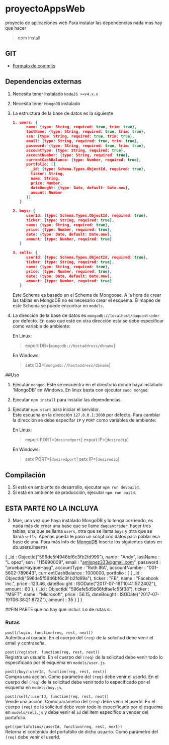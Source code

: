 # proyectoAppsWeb
proyecto de aplicaciones web
Para instalar las dependencias nada mas hay que hacer 
>npm install

## GIT
* [Formato de commits](http://udacity.github.io/git-styleguide/)

## Dependencias externas
1. Necesita tener instalado `NodeJS >=v4.x.x`
2. Necesita tener `MongoDB` instalado
3. La estructura de la base de datos es la siguiente
   ```json
   1. users: {  
         name: {type: String, required: true, trim: true},  
         lastName: {type: String, required: true, trim: true},  
         ssn: {type: String, required: true, trim: true},  
         email: {type: String, required: true, trim: true},  
         password: {type: String, required: true, trim: true},  
         accountType: {type: String, required: true},  
         accountNumber: {type: String, required: true},  
         currentCashBalance: {type: Number, required: true},  
         portfolio: [{  
           _id: {type: Schema.Types.ObjectId, required: true},  
           ticker: String,  
           name: String,  
           price: Number,  
           dateBought: {type: Date, default: Date.now},  
           amount: Number  
         }]  
      }
   
   2. buys: {  
         userId: {type: Schema.Types.ObjectId, required: true},  
         ticker: {type: String, required: true},  
         name: {type: String, required: true},  
         price: {type: Number, required: true},  
         date: {type: Date, default: Date.now},  
         amount: {type: Number, required: true}  
      }
   
   3. sells: {
         userId: {type: Schema.Types.ObjectId, required: true},
         ticker: {type: String, required: true},
         name: {type: String, required: true},
         price: {type: Number, required: true},
         date: {type: Date, default: Date.now},
         amount: {type: Number, required: true}
      }
   ```
   Este Schema es basado en el Schema de Mongoose. A la hora de crear las tablas en MongoDB no es necesario crear el esquema. 
   El mapeo de este Schema se puede encontrar en `models`.
4. La dirección de la base de datos es `mongodb://localhost/daquantrader` por defecto. En caso que esté en otra dirección esta se debe especificar 
como variable de ambiente:  
   
   En Linux:  
   >export DB=[`mongodb://hostaddress/dbname`]

   En Windows:
   >setx DB=[`mongodb://hostaddress/dbname`]

##Uso
1. Ejecutar `mongod`. Este se encuentra en el directorio donde haya instalado 'MongoDB' en Windows. En linux basta con ejecutar `sudo mongod`.
2. Ejecutar `npm install` para instalar las dependencias.
3. Ejecutar `npm start` para iniciar el servidor.  
   Este escucha en la dirección `127.0.0.1:3000` por defecto. Para cambiar la dirección se debe especifar `IP` y `PORT` como variables de ambiente:

   En Linux:  
   >export PORT=[`desiredport`]
   >export IP=[`desiredip`]
   
   En Windows:
   >setx PORT=[`desiredport`]
   >setx IP=[`desiredip`]

## Compilación

1. Si está en ambiente de desarrollo, ejecutar `npm run devbuild`.
2. Si está en ambiente de producción, ejecutar `npm run build`.

## ESTA PARTE NO LA INCLUYA

2. Mae, una vez que haya instalado MongoDB y lo tenga corriendo, es nada más de crear una base que se llame `daquantrader`, hacer tres tablas, una que se llama `users`, otra que se llama `buys` y otra que se llama `sells`. Apenas pueda le paso un script con datos para poblar esa base de una. Para más info de [MongoDB](https://docs.mongodb.com/manual/installation/?_ga=2.6662325.666629545.1500355352-1173324507.1500355352)
Inserte los siguientes datos en db.users.insert()

  { _id : ObjectId("596de5f4946bf6c3fb2fd999"), name : "Andy", lastName : "L
opez", ssn : "115690009", email : "amlopez333@gmail.com", password : "pruebasHayqueHasg", accountType : "Roth IRA", accountNumber : "001-5602-789643", curr
entCashBalance : 1000000, portfolio : [ { _id : ObjectId("596de5f5946bf6c3f
b2fd99a"), ticker : "FB", name : "Facebook Inc.", price : 123.46, dateBou
ght : ISODate("2017-07-18T10:41:57.240Z"), amount : 60 }, { _id : ObjectId(
"596efe5d5b66fdfae1c55f38"), ticker : "MSFT", name : "Microsoft", price :
56.15, dateBought : ISODate("2017-07-19T06:38:21.872Z"), amount : 35 } ] }

##FIN PARTE que no hay que incluir. Lo de rutas si.

### Rutas

`post(/login, function(req, rest, next))`  
Autentica al usuario. En el cuerpo del `(req)` de la solicitud debe venir el email y contraseña.

`post(/register, function(req, rest, next))`  
Registra un usuario. En el cuerpo del `(req)` de la solicitud debe venir todo lo especificado por el esquema en `models/user.js`.

`post(/buy/:userId, function(req, rest, next))`  
Compra una acción. Como parámetro del `(req)` debe venir el userId. En el cuerpo del `(req)` de la solicitud debe venir todo lo especificado por el esquema en `models/buy.js`.

`post(/sell/:userId, function(req, rest, next))`  
Vende una acción. Como parámetro del `(req)` debe venir el userId. En el cuerpo `(req)` de la solicitud debe venir todo lo especificado por el esquema en `models/sell.js` y debe venir el `id` del ítem específico a vender del portafolio.

`get(/portafolios/:userId, function(req, rest, next))`  
Retorna el contenido del portafolio de dicho usuario. Como parámetro del `(req)` debe venir el userId. 
   